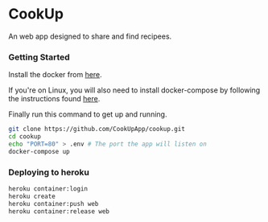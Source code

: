 # CookUp
An web app designed to share and find recipees.
### Getting Started
Install the docker from [here](https://docs.docker.com/get-docker/).

If you're on Linux, you will also need to install docker-compose by following the instructions found [here](https://docs.docker.com/get-docker/).

Finally run this command to get up and running.

```bash
git clone https://github.com/CookUpApp/cookup.git
cd cookup
echo "PORT=80" > .env # The port the app will listen on
docker-compose up
```

### Deploying to heroku
```bash
heroku container:login
heroku create
heroku container:push web
heroku container:release web
```
